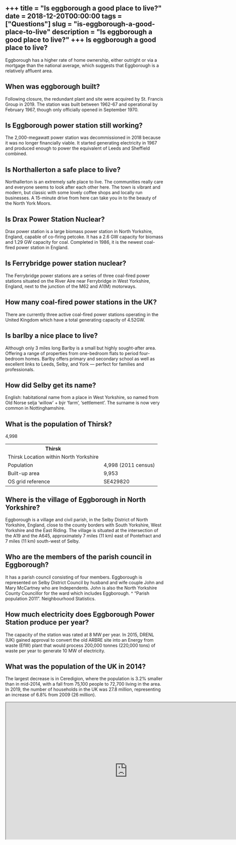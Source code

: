 +++
title = "Is eggborough a good place to live?"
date = 2018-12-20T00:00:00
tags = ["Questions"]
slug = "is-eggborough-a-good-place-to-live"
description = "Is eggborough a good place to live?"
+++
Is eggborough a good place to live?
-----------------------------------

Eggborough has a higher rate of home ownership, either outright or via a mortgage than the national average, which suggests that Eggborough is a relatively affluent area.

When was eggborough built?
--------------------------

Following closure, the redundant plant and site were acquired by St. Francis Group in 2019. The station was built between 1962-67 and operational by February 1967, though only officially opened in September 1970.

Is Eggborough power station still working?
------------------------------------------

The 2,000-megawatt power station was decommissioned in 2018 because it was no longer financially viable. It started generating electricity in 1967 and produced enough to power the equivalent of Leeds and Sheffield combined.

Is Northallerton a safe place to live?
--------------------------------------

Northallerton is an extremely safe place to live. The communities really care and everyone seems to look after each other here. The town is vibrant and modern, but classic with some lovely coffee shops and locally run businesses. A 15-minute drive from here can take you in to the beauty of the North York Moors.

Is Drax Power Station Nuclear?
------------------------------

Drax power station is a large biomass power station in North Yorkshire, England, capable of co-firing petcoke. It has a 2.6 GW capacity for biomass and 1.29 GW capacity for coal. Completed in 1986, it is the newest coal-fired power station in England.

Is Ferrybridge power station nuclear?
-------------------------------------

The Ferrybridge power stations are a series of three coal-fired power stations situated on the River Aire near Ferrybridge in West Yorkshire, England, next to the junction of the M62 and A1(M) motorways.

How many coal-fired power stations in the UK?
---------------------------------------------

There are currently three active coal-fired power stations operating in the United Kingdom which have a total generating capacity of 4.52GW.

Is barlby a nice place to live?
-------------------------------

Although only 3 miles long Barlby is a small but highly sought-after area. Offering a range of properties from one-bedroom flats to period four-bedroom homes. Barlby offers primary and secondary school as well as excellent links to Leeds, Selby, and York — perfect for families and professionals.

How did Selby get its name?
---------------------------

English: habitational name from a place in West Yorkshire, so named from Old Norse selja ‘willow’ + býr ‘farm’, ‘settlement’. The surname is now very common in Nottinghamshire.

What is the population of Thirsk?
---------------------------------

4,998

<table><tr><th>Thirsk</th></tr><tr><td>Thirsk Location within North Yorkshire</td></tr><tr><td>Population</td><td>4,998 (2011 census)</td></tr><tr><td>Built-up area</td><td>9,953</td></tr><tr><td>OS grid reference</td><td>SE429820</td></tr></table>

Where is the village of Eggborough in North Yorkshire?
------------------------------------------------------

Eggborough is a village and civil parish, in the Selby District of North Yorkshire, England, close to the county borders with South Yorkshire, West Yorkshire and the East Riding. The village is situated at the intersection of the A19 and the A645, approximately 7 miles (11 km) east of Pontefract and 7 miles (11 km) south-west of Selby.

Who are the members of the parish council in Eggborough?
--------------------------------------------------------

It has a parish council consisting of four members. Eggborough is represented on Selby District Council by husband and wife couple John and Mary McCartney who are Independents. John is also the North Yorkshire County Councillor for the ward which includes Eggborough. ^ “Parish population 2011”. Neighbourhood Statistics.

How much electricity does Eggborough Power Station produce per year?
--------------------------------------------------------------------

The capacity of the station was rated at 8 MW per year. In 2015, DRENL (UK) gained approval to convert the old ARBRE site into an Energy from waste (EfW) plant that would process 200,000 tonnes (220,000 tons) of waste per year to generate 10 MW of electricity.

What was the population of the UK in 2014?
------------------------------------------

The largest decrease is in Ceredigion, where the population is 3.2% smaller than in mid-2014, with a fall from 75,100 people to 72,700 living in the area. In 2019, the number of households in the UK was 27.8 million, representing an increase of 6.8% from 2009 (26 million).

<iframe allow="accelerometer; autoplay; clipboard-write; encrypted-media; gyroscope; picture-in-picture" allowfullscreen="" class="__youtube_prefs__  epyt-is-override  no-lazyload" data-no-lazy="1" data-origheight="433" data-origwidth="770" data-skipgform_ajax_framebjll="" height="433" id="_ytid_57642" loading="lazy" src="https://www.youtube.com/embed/NDhYvxaMyBQ?enablejsapi=1&autoplay=0&cc_load_policy=0&cc_lang_pref=&iv_load_policy=1&loop=0&modestbranding=0&rel=1&fs=1&playsinline=0&autohide=2&theme=dark&color=red&controls=1&" title="YouTube player" width="770"></iframe>